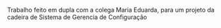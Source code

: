Trabalho feito em dupla com a colega Maria Eduarda, para um projeto da cadeira de Sistema de Gerencia de Configuração 
